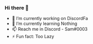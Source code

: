 ### Hi there 👋


- 🔭 I’m currently working on DiscordFa
- 🌱 I’m currently learning Nothing
- 📫 Reach me in Discord - Sam#0003
- ⚡ Fun fact: Too Lazy
